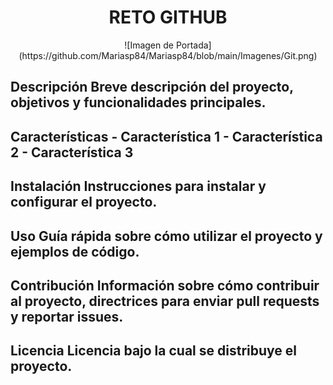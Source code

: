 <center> <h1>RETO GITHUB</h1> </center>

<center>![Imagen de Portada](https://github.com/Mariasp84/Mariasp84/blob/main/Imagenes/Git.png)</center>

## Descripción Breve descripción del proyecto, objetivos y funcionalidades principales. 

## Características - Característica 1 - Característica 2 - Característica 3 

## Instalación Instrucciones para instalar y configurar el proyecto. 

## Uso Guía rápida sobre cómo utilizar el proyecto y ejemplos de código. 

## Contribución Información sobre cómo contribuir al proyecto, directrices para enviar pull requests y reportar issues.

## Licencia Licencia bajo la cual se distribuye el proyecto.

